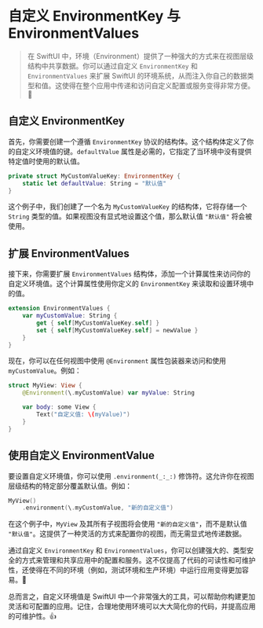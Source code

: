 ﻿# 自定义 EnvironmentKey 与 EnvironmentValues

> 在 SwiftUI 中，环境（Environment）提供了一种强大的方式来在视图层级结构中共享数据。你可以通过自定义 `EnvironmentKey` 和 `EnvironmentValues` 来扩展 SwiftUI 的环境系统，从而注入你自己的数据类型和值。这使得在整个应用中传递和访问自定义配置或服务变得非常方便。🎉

## 自定义 EnvironmentKey

首先，你需要创建一个遵循 `EnvironmentKey` 协议的结构体。这个结构体定义了你的自定义环境值的键。`defaultValue` 属性是必需的，它指定了当环境中没有提供特定值时使用的默认值。

```swift
private struct MyCustomValueKey: EnvironmentKey {
    static let defaultValue: String = "默认值"
}
```

这个例子中，我们创建了一个名为 `MyCustomValueKey` 的结构体，它将存储一个 `String` 类型的值。如果视图没有显式地设置这个值，那么默认值 `"默认值"` 将会被使用。

## 扩展 EnvironmentValues

接下来，你需要扩展 `EnvironmentValues` 结构体，添加一个计算属性来访问你的自定义环境值。这个计算属性使用你定义的 `EnvironmentKey` 来读取和设置环境中的值。

```swift
extension EnvironmentValues {
    var myCustomValue: String {
        get { self[MyCustomValueKey.self] }
        set { self[MyCustomValueKey.self] = newValue }
    }
}
```

现在，你可以在任何视图中使用 `@Environment` 属性包装器来访问和使用 `myCustomValue`。例如：

```swift
struct MyView: View {
    @Environment(\.myCustomValue) var myValue: String

    var body: some View {
        Text("自定义值: \(myValue)")
    }
}
```

## 使用自定义 EnvironmentValue

要设置自定义环境值，你可以使用 `.environment(_:_:)` 修饰符。这允许你在视图层级结构的特定部分覆盖默认值。例如：

```swift
MyView()
    .environment(\.myCustomValue, "新的自定义值")
```

在这个例子中，`MyView` 及其所有子视图将会使用 `"新的自定义值"`，而不是默认值 `"默认值"`。这提供了一种灵活的方式来配置你的视图，而无需显式地传递数据。

通过自定义 `EnvironmentKey` 和 `EnvironmentValues`，你可以创建强大的、类型安全的方式来管理和共享应用中的配置和服务。这不仅提高了代码的可读性和可维护性，还使得在不同的环境（例如，测试环境和生产环境）中运行应用变得更加容易。🚀

总而言之，自定义环境值是 SwiftUI 中一个非常强大的工具，可以帮助你构建更加灵活和可配置的应用。记住，合理地使用环境可以大大简化你的代码，并提高应用的可维护性。👍



